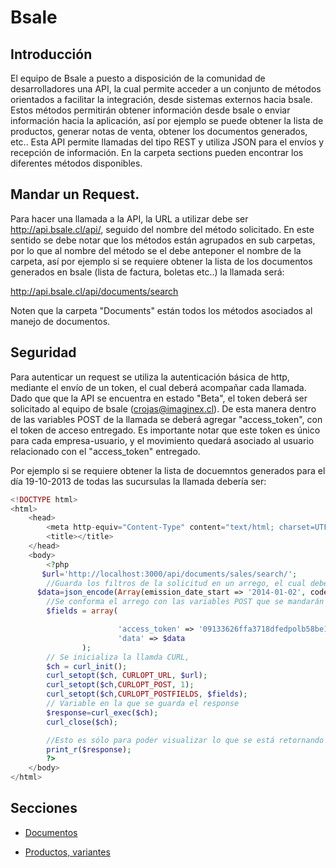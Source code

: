 # Bsale



## Introducción
El equipo de Bsale a puesto a disposición de la comunidad de desarrolladores  una API, la cual permite acceder  a un conjunto de métodos orientados a facilitar la integración, desde sistemas externos hacia bsale.
Estos  métodos permitirán obtener información desde bsale o enviar información  hacia la aplicación, así por ejemplo se puede  obtener  la lista de productos, generar notas de venta, obtener los documentos generados, etc..
Esta API permite llamadas del tipo REST y utiliza JSON para el envíos y recepción de información.
En  la carpeta sections pueden encontrar los diferentes métodos disponibles.

## Mandar un Request.

Para hacer una llamada a la API, la URL a utilizar debe ser http://api.bsale.cl/api/, seguido del nombre del método solicitado. En este sentido se  debe notar que los métodos están agrupados en sub carpetas, por lo que al nombre del método se el debe anteponer el nombre de la carpeta, así por ejemplo si se requiere obtener la lista de los documentos generados en bsale (lista de factura, boletas etc..) la llamada será:

http://api.bsale.cl/api/documents/search

Noten que la carpeta "Documents" están todos los métodos asociados al manejo de documentos.

## Seguridad

Para autenticar un request se utiliza la autenticación básica de http, mediante el envío  de un token, el cual deberá acompañar cada llamada.
Dado que que la API se encuentra en estado "Beta", el token deberá ser solicitado al equipo de bsale (crojas@imaginex.cl).
De esta manera dentro de las variables POST de la llamada se deberá agregar "access_token", con el token de acceso entregado.
Es importante notar que este token es único para cada empresa-usuario, y el movimiento quedará asociado al usuario relacionado con el "access_token" entregado.

Por ejemplo si se requiere obtener la lista de docuemntos generados para el día 19-10-2013 de todas las sucursulas la llamada debería  ser:

```php
<!DOCTYPE html>
<html>
    <head>
        <meta http-equiv="Content-Type" content="text/html; charset=UTF-8">
        <title></title>
    </head>
    <body>
        <?php
       $url='http://localhost:3000/api/documents/sales/search/';
        //Guarda los filtros de la solicitud en un arrego, el cual debe ser guardado en formato JSON
      $data=json_encode(Array(emission_date_start => '2014-01-02', code_sii=>'33', emission_date_end=>'2014-01-2'));
        //Se conforma el arrego con las variables POST que se mandarán en el Request 
        $fields = array(

                        'access_token' => '09133626ffa3718dfedpolb58be12f7c120ba880cfcfea',
                        'data' => $data                    
				);
        // Se inicializa la llamda CURL, 
        $ch = curl_init();
        curl_setopt($ch, CURLOPT_URL, $url);
        curl_setopt($ch,CURLOPT_POST, 1);
        curl_setopt($ch,CURLOPT_POSTFIELDS, $fields);
        // Variable en la que se guarda el response
        $response=curl_exec($ch);
        curl_close($ch);

        //Esto es sólo para poder visualizar lo que se está retornando
        print_r($response);
        ?>
    </body>
</html>

```


## Secciones

* [Documentos](https://github.com/gmontero/API-Bsale/blob/master/sections/documentos.mkd)

* [Productos, variantes](https://github.com/gmontero/API-Bsale/blob/master/sections/productos.mkd)


